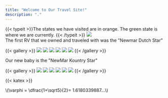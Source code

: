 ```yaml
---
title: "Welcome to Our Travel Site!"
description: "."
---
```


{{< typeit >}}The states we have visited are in orange. The green state is where we are currently. {{< /typeit >}}
  <img src="/images/FrontPage37.png" >
  <BR>
The first RV that we owned and traveled with was the "Newmar Dutch Star"




{{< gallery >}}
  <img src="gallery/01.jpg" class="grid-w33" />
  <img src="gallery/02.jpg" class="grid-w33" />
  <img src="gallery/03.jpg" class="grid-w33" />
  <img src="gallery/04.jpg" class="grid-w33" />
  <img src="gallery/05.jpg" class="grid-w33" />
  <img src="gallery/07.jpg" class="grid-w33" />
{{< /gallery >}}

Our new baby is the "NewMar Kountry Star"

{{< gallery >}}
  <img src="gallery02/IMG_7968.jpg" class="grid-w33" />
  <img src="gallery02/IMG_7969.jpg" class="grid-w33" />
  <img src="gallery02/IMG_7970.jpg" class="grid-w33" />
  <img src="gallery02/IMG_7971.jpg" class="grid-w33" />
  <img src="gallery02/IMG_7972.jpg" class="grid-w33" />
  <img src="gallery02/IMG_3412.jpg" class="grid-w33" />
{{< /gallery >}}

{{< katex >}}
       <br>

\\(\varphi = \dfrac{1+\sqrt5}{2}= 1.6180339887…\\)
